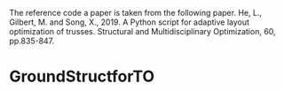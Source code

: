 The reference code a paper is taken from the following paper.
He, L., Gilbert, M. and Song, X., 2019. A Python script for adaptive layout optimization of trusses. Structural and Multidisciplinary Optimization, 60, pp.835-847.

# GroundStructforTO
